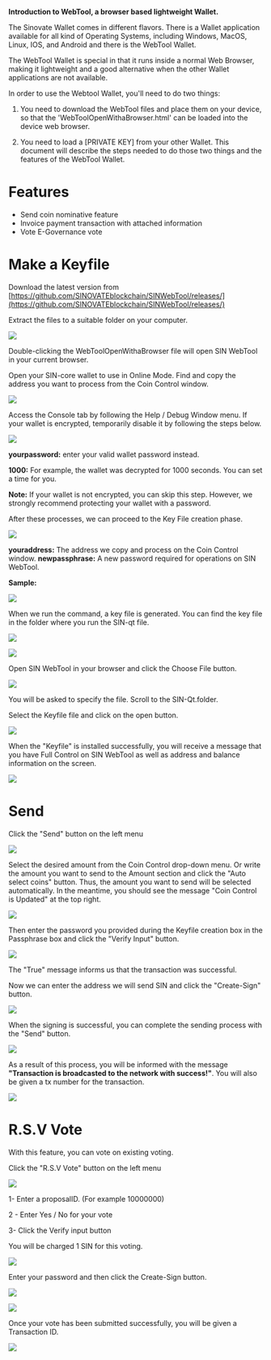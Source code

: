 **Introduction to WebTool, a browser based lightweight Wallet.** 

The Sinovate Wallet comes in different flavors. 
There is a Wallet application available for all kind of Operating Systems, 
including Windows, MacOS, Linux, IOS, and Android and there is the WebTool Wallet. 

The WebTool Wallet is special in that it runs inside a normal Web Browser, making it lightweight 
and a good alternative when the other Wallet applications are not available. 

In order to use the Webtool Wallet, you'll need to do two things: 
1) You need to download the WebTool files and place them on your device, so that the 'WebToolOpenWithaBrowser.html' can be loaded into the device web browser.

2) You need to load a [PRIVATE KEY] from your other Wallet. This document will describe the steps needed to do those two things and the features of the WebTool Wallet.

# Features
    
-   Send coin nominative feature
-   Invoice payment transaction with attached information
-   Vote E-Governance vote 
    
# Make a Keyfile
    

Download the latest version from [https://github.com/SINOVATEblockchain/SINWebTool/releases/](https://github.com/SINOVATEblockchain/SINWebTool/releases/)

Extract the files to a suitable folder on your computer.
 

![](assets/img/sin_webtool_guide/webtool01.png)


Double-clicking the WebToolOpenWithaBrowser file will open SIN WebTool in your current browser.

Open your SIN-core wallet to use in Online Mode. Find and copy the address you want to process from the Coin Control window.
 

![](assets/img/sin_webtool_guide/webtool02.png)  
  

Access the Console tab by following the Help / Debug Window menu.
If your wallet is encrypted, temporarily disable it by following the steps below.


![](assets/img/sin_webtool_guide/webtool03.png)

  
**yourpassword:** enter your valid wallet password instead.

**1000:** For example, the wallet was decrypted for 1000 seconds. You can set a time for you.
 

**Note:** If your wallet is not encrypted, you can skip this step. However, we strongly recommend protecting your wallet with a password.


After these processes, we can proceed to the Key File creation phase.
  
  
![](assets/img/sin_webtool_guide/webtool04.png)


**youraddress:** The address we copy and process on the Coin Control window.
**newpassphrase:** A new password required for operations on SIN WebTool.


**Sample:**


![](assets/img/sin_webtool_guide/webtool05.png)

  
When we run the command, a key file is generated. You can find the key file in the folder where you run the SIN-qt file.


![](assets/img/sin_webtool_guide/webtool06.png)


![](assets/img/sin_webtool_guide/webtool07.png)

  
Open SIN WebTool in your browser and click the Choose File button.

  
![](assets/img/sin_webtool_guide/webtool08.png)

  
  

You will be asked to specify the file. Scroll to the SIN-Qt.folder.


Select the Keyfile file and click on the open button.



![](assets/img/sin_webtool_guide/webtool09.png)

  

When the "Keyfile" is installed successfully, you will receive a message that you have Full Control on SIN WebTool as well as address and balance information on the screen.


![](assets/img/sin_webtool_guide/webtool10.png)

  

# Send
    

Click the "Send" button on the left menu


![](assets/img/sin_webtool_guide/webtool11.png)

  

Select the desired amount from the Coin Control drop-down menu. Or write the amount you want to send to the Amount section and click the "Auto select coins" button. Thus, the amount you want to send will be selected automatically. In the meantime, you should see the message "Coin Control is Updated" at the top right.


![](assets/img/sin_webtool_guide/webtool12.png)

  

Then enter the password you provided during the Keyfile creation box in the Passphrase box and click the "Verify Input" button.

  
![](assets/img/sin_webtool_guide/webtool13.png)



The "True" message informs us that the transaction was successful.

Now we can enter the address we will send SIN and click the "Create-Sign" button.

  
  
![](assets/img/sin_webtool_guide/webtool14.png)

When the signing is successful, you can complete the sending process with the "Send" button.


![](assets/img/sin_webtool_guide/webtool15.png)

  

As a result of this process, you will be informed with the message **"Transaction is broadcasted to the network with success!"**. You will also be given a tx number for the transaction.



![](assets/img/sin_webtool_guide/webtool16.png)

  



# R.S.V Vote
    

With this feature, you can vote on existing voting.

Click the "R.S.V Vote" button on the left menu

  

![](assets/img/sin_webtool_guide/webtool17.png)

  
  

1- Enter a proposalID. (For example 10000000)

2 - Enter Yes / No for your vote

3- Click the Verify input button

You will be charged 1 SIN for this voting.

  


![](assets/img/sin_webtool_guide/webtool18.png)

  

Enter your password and then click the Create-Sign button.

  

![](assets/img/sin_webtool_guide/webtool19.png)

  

![](assets/img/sin_webtool_guide/webtool20.png)

  

Once your vote has been submitted successfully, you will be given a Transaction ID.



![](assets/img/sin_webtool_guide/webtool21.png)

